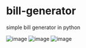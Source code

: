 # bill-generator
 simple bill generator in python

![image](https://user-images.githubusercontent.com/43635632/186680648-b9247984-13b3-4de7-b8be-43723cf0f5c4.png)
![image](https://user-images.githubusercontent.com/43635632/186680905-15f23714-b0e5-40ff-b588-ef911008ea0c.png)
![image](https://user-images.githubusercontent.com/43635632/186680776-e5e73b94-7638-462f-aec4-abb10febae0f.png)

